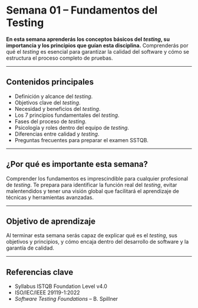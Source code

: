 # Semana 01 – Fundamentos del Testing

**En esta semana aprenderás los conceptos básicos del *testing*, su importancia y los principios que guían esta disciplina.** Comprenderás por qué el *testing* es esencial para garantizar la calidad del software y cómo se estructura el proceso completo de pruebas.

---

## Contenidos principales

- Definición y alcance del *testing*.
- Objetivos clave del *testing*.
- Necesidad y beneficios del *testing*.
- Los 7 principios fundamentales del *testing*.
- Fases del proceso de *testing*.
- Psicología y roles dentro del equipo de *testing*.
- Diferencias entre calidad y *testing*.
- Preguntas frecuentes para preparar el examen SSTQB.

---

## ¿Por qué es importante esta semana?

Comprender los fundamentos es imprescindible para cualquier profesional de *testing*. Te prepara para identificar la función real del *testing*, evitar malentendidos y tener una visión global que facilitará el aprendizaje de técnicas y herramientas avanzadas.

---

## Objetivo de aprendizaje

Al terminar esta semana serás capaz de explicar qué es el *testing*, sus objetivos y principios, y cómo encaja dentro del desarrollo de software y la garantía de calidad.

---

## Referencias clave

- Syllabus ISTQB Foundation Level v4.0  
- ISO/IEC/IEEE 29119-1:2022  
- *Software Testing Foundations* – B. Spillner
